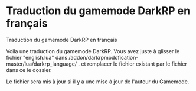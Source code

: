 # Traduction du gamemode DarkRP en  français
Traduction du gamemode DarkRP en  français

Voila une traduction du gamemode DarkRP. Vous avez juste à glisser le fichier "english.lua" dans /addon/darkrpmodofication-master/lua/darkrp_language/ . 
et remplacer le fichier existant par le fichier dans ce le dossier.

Le fichier sera mis à jour si il y a une mise à jour de l'auteur du Gamemode.
